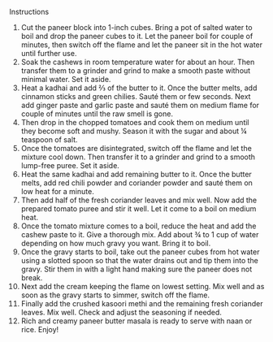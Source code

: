 Instructions

1. Cut the paneer block into 1-inch cubes. Bring a pot of salted water to boil and drop the paneer cubes to it. Let the paneer boil for couple of minutes, then switch off the flame and let the paneer sit in the hot water until further use.
2. Soak the cashews in room temperature water for about an hour. Then transfer them to a grinder and grind to make a smooth paste without minimal water. Set it aside.
3. Heat a kadhai and add ⅔ of the butter to it. Once the butter melts, add cinnamon sticks and green chilies. Sauté them or few seconds.
Next add ginger paste and garlic paste and sauté them on medium flame for couple of minutes until the raw smell is gone.
4. Then drop in the chopped tomatoes and cook them on medium until they become soft and mushy. Season it with the sugar and about ¼ teaspoon of salt.
5. Once the tomatoes are disintegrated, switch off the flame and let the mixture cool down. Then transfer it to a grinder and grind to a smooth lump-free puree. Set it aside.
6. Heat the same kadhai and add remaining butter to it. Once the butter melts, add red chili powder and coriander powder and sauté them on low heat for a minute.
7. Then add half of the fresh coriander leaves and mix well. Now add the prepared tomato puree and stir it well. Let it come to a boil on medium heat.
8. Once the tomato mixture comes to a boil, reduce the heat and add the cashew paste to it. Give a thorough mix. Add about ¾ to 1 cup of water depending on how much gravy you want. Bring it to boil.
9. Once the gravy starts to boil, take out the paneer cubes from hot water using a slotted spoon so that the water drains out and tip them into the gravy. Stir them in with a light hand making sure the paneer does not break.
10. Next add the cream keeping the flame on lowest setting. Mix well and as soon as the gravy starts to simmer, switch off the flame.
11. Finally add the crushed kasoori methi and the remaining fresh coriander leaves. Mix well. Check and adjust the seasoning if needed.
12. Rich and creamy paneer butter masala is ready to serve with naan or rice. Enjoy!